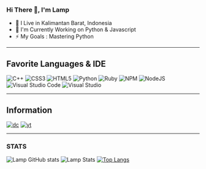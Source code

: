 ### Hi There 👋, I'm Lamp

- 🌱 I Live in Kalimantan Barat, Indonesia
- 🔭 I'm Currently Working on Python & Javascript
- ⚡ My Goals : Mastering Python

***

## Favorite Languages & IDE
![C++](https://img.shields.io/badge/c++-%2300599C.svg?style=for-the-badge&logo=c%2B%2B&logoColor=white)
![CSS3](https://img.shields.io/badge/css3-%231572B6.svg?style=for-the-badge&logo=css3&logoColor=white)
![HTML5](https://img.shields.io/badge/html5-%23E34F26.svg?style=for-the-badge&logo=html5&logoColor=white)
![Python](https://img.shields.io/badge/python-3670A0?style=for-the-badge&logo=python&logoColor=ffdd54)
![Ruby](https://img.shields.io/badge/ruby-%23CC342D.svg?style=for-the-badge&logo=ruby&logoColor=white)
![NPM](https://img.shields.io/badge/NPM-%23000000.svg?style=for-the-badge&logo=npm&logoColor=white)
![NodeJS](https://img.shields.io/badge/node.js-6DA55F?style=for-the-badge&logo=node.js&logoColor=white)
![Visual Studio Code](https://img.shields.io/badge/Visual%20Studio%20Code-0078d7.svg?style=for-the-badge&logo=visual-studio-code&logoColor=white)
![Visual Studio](https://img.shields.io/badge/Visual%20Studio-5C2D91.svg?style=for-the-badge&logo=visual-studio&logoColor=white)

***

## Information
[![dc](https://img.shields.io/badge/Discord-7289DA?style=for-the-badge&logo=discord&logoColor=white)](https://discordapp.com/users/885830821704003614/)
[![yt](https://img.shields.io/badge/YouTube-FF0000?style=for-the-badge&logo=youtube&logoColor=white)](https://www.youtube.com/channel/UCE0bG6Uf2bzkoI-lxb-sQNw)

***

### STATS
![Lamp GitHub stats]( https://github-readme-stats.vercel.app/api?username=Lamp1337&show_icons=true&theme=radical)
![Lamp Stats]( https://github-readme-streak-stats.herokuapp.com/?user=Lamp1337)
[![Top Langs](https://github-readme-stats.vercel.app/api/top-langs/?username=Lamp1337&layout=compact&theme=tokyonight)](https://github.com/Lamp1337)
